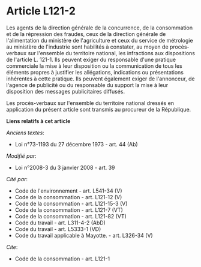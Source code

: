 # Article L121-2

Les agents de la direction générale de la concurrence, de la consommation et de la répression des fraudes, ceux de la
direction générale de l'alimentation du ministère de l'agriculture et ceux du service de métrologie au ministère de
l'industrie sont habilités à constater, au moyen de procès-verbaux sur l'ensemble du territoire national, les infractions aux
dispositions de l'article L. 121-1. Ils peuvent exiger du responsable d'une pratique commerciale la mise à leur disposition
ou la communication de tous les éléments propres à justifier les allégations, indications ou présentations inhérentes à cette
pratique. Ils peuvent également exiger de l'annonceur, de l'agence de publicité ou du responsable du support la mise à leur
disposition des messages publicitaires diffusés.

Les procès-verbaux sur l'ensemble du territoire national dressés en application du présent article sont transmis au procureur
de la République.

**Liens relatifs à cet article**

_Anciens textes_:

  - Loi n°73-1193 du 27 décembre 1973 - art. 44 (Ab)

_Modifié par_:

  - Loi n°2008-3 du 3 janvier 2008 - art. 39

_Cité par_:

  - Code de l'environnement - art. L541-34 (V)
  - Code de la consommation - art. L121-12 (V)
  - Code de la consommation - art. L121-15-3 (V)
  - Code de la consommation - art. L121-7 (VT)
  - Code de la consommation - art. L121-82 (VT)
  - Code du travail - art. L311-4-2 (AbD)
  - Code du travail - art. L5333-1 (VD)
  - Code du travail applicable à Mayotte. - art. L326-34 (V)

_Cite_:

  - Code de la consommation - art. L121-1
